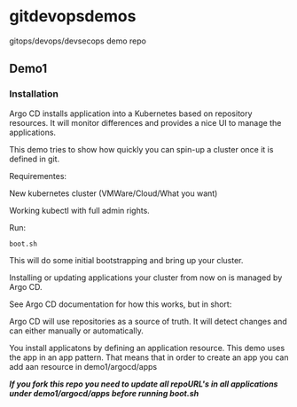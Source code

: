 # gitdevopsdemos
gitops/devops/devsecops demo repo

## Demo1

### Installation

Argo CD installs application into a Kubernetes based on repository resources. It will monitor differences and provides a nice UI to manage the applications. 

This demo tries to show how quickly you can spin-up a cluster once it is defined in git.

Requirementes: 

New kubernetes cluster (VMWare/Cloud/What you want)

Working kubectl with full admin rights. 

Run:

``` 
boot.sh
``` 

This will do some initial bootstrapping and bring up your cluster. 

Installing or updating applications your cluster from now on is managed by Argo CD.

See Argo CD documentation for how this works, but in short: 

Argo CD will use repositories as a source of truth. It will detect changes and can either manually or automatically.

You install applicatons by defining an application resource. This demo uses the app in an app pattern. That means that in order to create an app you can add aan resource in demo1/argocd/apps

***If you fork this repo you need to update all repoURL's in all applications under demo1/argocd/apps before running boot.sh***



